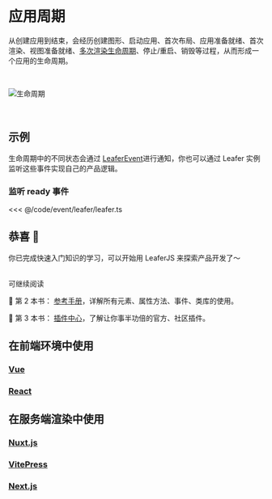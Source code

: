 # 应用周期

从创建应用到结束，会经历创建图形、启动应用、首次布局、应用准备就绪、首次渲染、视图准备就绪、[多次渲染生命周期](render.md)、停止/重启、销毁等过程，从而形成一个应用的生命周期。

<br/>

![生命周期](/svg/app_life.svg)

<br/>

## 示例

生命周期中的不同状态会通过 [LeaferEvent](/reference/event/basic/Leafer.md)进行通知，你也可以通过 Leafer 实例监听这些事件实现自己的产品逻辑。

### 监听 ready 事件

<<< @/code/event/leafer/leafer.ts

## 恭喜 🎉

你已完成快速入门知识的学习，可以开始用 LeaferJS 来探索产品开发了～

<br/>
可继续阅读

🍉 第 2 本书： [参考手册](/reference/)，详解所有元素、属性方法、事件、类库的使用。

🍊 第 3 本书： [插件中心](/plugin/)，了解让你事半功倍的官方、社区插件。

## 在前端环境中使用

### [Vue](/guide/framework/vue/)

### [React](/guide/framework/react/)

## 在服务端渲染中使用

### [Nuxt.js](/guide/framework/nuxt/)

### [VitePress](/guide/framework/vitepress/)

### [Next.js](/guide/framework/next/)
